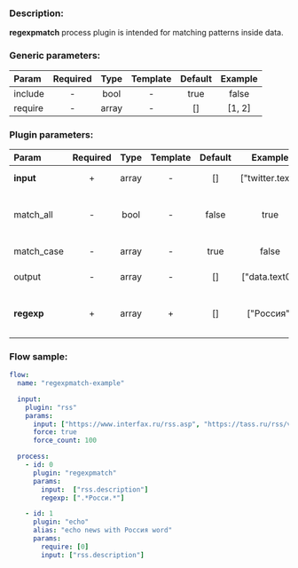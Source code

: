 ### Description:

**regexpmatch** process plugin is intended for matching patterns inside
data.


### Generic parameters:

| Param   | Required | Type  | Template | Default | Example |
|:--------|:--------:|:-----:|:--------:|:-------:|:-------:|
| include |    -     | bool  |    -     |  true   |  false  |
| require |    -     | array |    -     |   []    | [1, 2]  |


### Plugin parameters:

| Param      | Required | Type  | Template | Default |     Example      | Description                                                                   |
|:-----------|:--------:|:-----:|:--------:|:-------:|:----------------:|:------------------------------------------------------------------------------|
| **input**  |    +     | array |    -     |   []    | ["twitter.text"] | List of [DataItem](../../concept.md) fields with data.                        |
| match_all  |    -     | bool  |    -     |  false  |       true       | Patterns must be matched in all selected [DataItem](../../concept.md) fields. |
| match_case |    -     | array |    -     |  true   |      false       | Case sensitive/insensitive.                                                   |
| output     |    -     | array |    -     |   []    |  ["data.text0"]  | List of target [DataItem](../../concept.md) fields.                           |
| **regexp** |    +     | array |    +     |   []    |    ["Россия"]    | List of config templates/raw regexps for matching.                            |


### Flow sample:

```yaml
flow:
  name: "regexpmatch-example"

  input:
    plugin: "rss"
    params:
      input: ["https://www.interfax.ru/rss.asp", "https://tass.ru/rss/v2.xml"]
      force: true
      force_count: 100

  process:
    - id: 0
      plugin: "regexpmatch"
      params:
        input:  ["rss.description"]
        regexp: [".*Росси.*"]

    - id: 1
      plugin: "echo"
      alias: "echo news with Россия word"
      params:
        require: [0]
        input: ["rss.description"]
```

